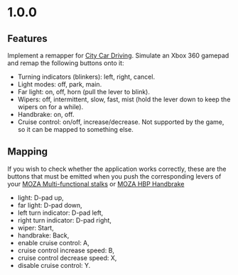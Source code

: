 # 1.0.0

## Features

Implement a remapper for [City Car Driving][city-car-driving].
Simulate an Xbox 360 gamepad and remap the following buttons onto it:
- Turning indicators (blinkers): left, right, cancel.
- Light modes: off, park, main.
- Far light: on, off, horn (pull the lever to blink).
- Wipers: off, intermittent, slow, fast, mist
  (hold the lever down to keep the wipers on for a while).
- Handbrake: on, off.
- Cruise control: on/off, increase/decrease.
  Not supported by the game, so it can be mapped to something else.

## Mapping

If you wish to check whether the application works correctly,
these are the buttons that must be emitted
when you push the corresponding levers of your
[MOZA Multi-functional stalks][moza-stalks]
or [MOZA HBP Handbrake][moza-hbp]

- light: D-pad up,
- far light: D-pad down,
- left turn indicator: D-pad left,
- right turn indicator: D-pad right,
- wiper: Start,
- handbrake: Back,
- enable cruise control: A,
- cruise control increase speed: B,
- cruise control decrease speed: X,
- disable cruise control: Y.

[city-car-driving]: https://store.steampowered.com/app/493490/City_Car_Driving/
[moza-stalks]: https://uk.mozaracing.com/products/multi-function-stalks
[moza-hbp]: https://mozaracing.com/products/hbp-handbrake
